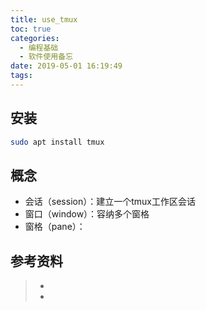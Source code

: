 ```yaml
---
title: use_tmux
toc: true
categories:
  - 编程基础
  - 软件使用备忘
date: 2019-05-01 16:19:49
tags:
---
```




## 安装

```bash
sudo apt install tmux
```

## 概念

- 会话（session）：建立一个tmux工作区会话
- 窗口（window）：容纳多个窗格
- 窗格（pane）：

## 参考资料
> - []()
> - []()
